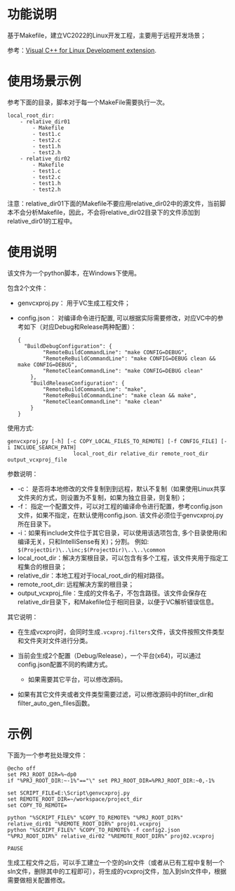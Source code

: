 # 功能说明

基于Makefile，建立VC2022的Linux开发工程，主要用于远程开发场景；

参考：[Visual C++ for Linux Development extension](http://aka.ms/vslinux). 

# 使用场景示例

参考下面的目录，脚本对于每一个MakeFile需要执行一次。

```
local_root_dir:
    - relative_dir01
    	- Makefile
    	- test1.c
    	- test2.c
    	- test1.h
    	- test2.h
    - relative_dir02
        - Makefile
    	- test1.c
    	- test2.c
    	- test1.h
    	- test2.h
```

注意：relative_dir01下面的Makefile不要应用relative_dir02中的源文件，当前脚本不会分析Makefile，因此，不会将relative_dir02目录下的文件添加到relative_dir01的工程中。

# 使用说明

该文件为一个python脚本，在Windows下使用。

包含2个文件：

* genvcxproj.py： 用于VC生成工程文件；

* config.json： 对编译命令进行配置, 可以根据实际需要修改，对应VC中的参考如下（对应Debug和Release两种配置）：

  ```
  {
  	"BuildDebugConfiguration": {
          "RemoteBuildCommandLine": "make CONFIG=DEBUG",
          "RemoteReBuildCommandLine": "make CONFIG=DEBUG clean && make CONFIG=DEBUG",
          "RemoteCleanCommandLine": "make CONFIG=DEBUG clean"
      },
      "BuildReleaseConfiguration": {
          "RemoteBuildCommandLine": "make",
          "RemoteReBuildCommandLine": "make clean && make",
          "RemoteCleanCommandLine": "make clean"
      }
  }
  ```

使用方式:

```
genvcxproj.py [-h] [-c COPY_LOCAL_FILES_TO_REMOTE] [-f CONFIG_FILE] [-i INCLUDE_SEARCH_PATH]
                     local_root_dir relative_dir remote_root_dir output_vcxproj_file
```

参数说明：

* -c： 是否将本地修改的文件复制到到远程，默认不复制（如果使用Linux共享文件夹的方式，则设置为不复制，如果为独立目录，则复制）；
* -f： 指定一个配置文件，可以对工程的编译命令进行配置，参考config.json文件，如果不指定，在默认使用config.json. 该文件必须位于genvcxproj.py所在目录下。
* -i：如果有include文件位于其它目录，可以使用该选项包含, 多个目录使用(和编译无关，只和IntelliSense有关)；分割。 例如: `$(ProjectDir)\..\inc;$(ProjectDir)\..\..\common`
* local_root_dir：解决方案根目录，可以包含有多个工程，该文件夹用于指定工程集合的根目录；
* relative_dir：本地工程对于local_root_dir的相对路径。
* remote_root_dir: 远程解决方案的根目录；
* output_vcxproj_file：生成的文件名子，不包含路径。该文件会保存在relative_dir目录下，和Makefile位于相同目录，以便于VC解析错误信息。

其它说明：

* 在生成vcxproj时，会同时生成`.vcxproj.filters`文件，该文件按照文件类型和文件夹对文件进行分类。
* 当前会生成2个配置（Debug/Release），一个平台(x64)，可以通过config.json配置不同的构建方式。
  * 如果需要其它平台，可以修改源码。

* 如果有其它文件夹或者文件类型需要过滤，可以修改源码中的filter_dir和filter_auto_gen_files函数。

# 示例

下面为一个参考批处理文件：

```
@echo off
set PRJ_ROOT_DIR=%~dp0
if "%PRJ_ROOT_DIR:~-1%"=="\" set PRJ_ROOT_DIR=%PRJ_ROOT_DIR:~0,-1%

set SCRIPT_FILE=E:\Script\genvcxproj.py
set REMOTE_ROOT_DIR=~/workspace/project_dir
set COPY_TO_REMOTE=

python "%SCRIPT_FILE%" %COPY_TO_REMOTE% "%PRJ_ROOT_DIR%" relative_dir01 "%REMOTE_ROOT_DIR%" proj01.vcxproj
python "%SCRIPT_FILE%" %COPY_TO_REMOTE% -f config2.json "%PRJ_ROOT_DIR%" relative_dir02 "%REMOTE_ROOT_DIR%" proj02.vcxproj

PAUSE
```

生成工程文件之后，可以手工建立一个空的sln文件（或者从已有工程中复制一个sln文件，删除其中的工程即可），将生成的vcxproj文件，加入到sln文件中，根据需要做相关配置修改。

